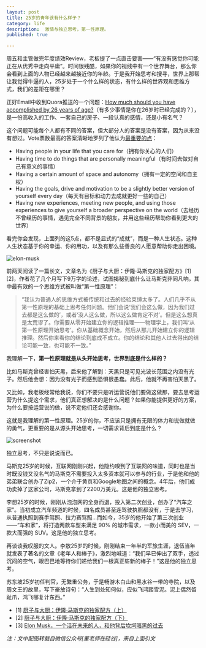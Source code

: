 ```yaml
---
layout: post
title: 25岁的青年该有什么样子？
category: life
description:  激情与独立思考，第一性原理。
published: true

---
```


周五和主管做完年度绩效Review，老板提了一点直击要害——“有没有感觉你可能正在从优秀中走向平庸”。时间很残酷，如果你的视线中有一个世界舞台，那么你会看到上面的人物已经越来越接近你的年龄。于是我开始思考和搜寻，世界上那帮让我觉得牛逼的人，25岁处于一个什么样的状态，有什么样的世界观和思维方式，我们的差距在哪里？

正好Email中收到Quora推送的一个问题：[How much should you have accomplished by 26 years of age?](https://www.quora.com/How-much-should-you-have-accomplished-by-26-years-of-age)（有多少事情是你在26岁时已经完成的？），是一份高收入的工作、一套自己的房子、一段认真的感情，还是小有名气？

这个问题可能每个人都有不同的答案，但大部分人的答案是没有答案，因为从来没有想过。Vote票数最高的答案清晰地罗列了他认为[最重要的点](https://www.quora.com/How-much-should-you-have-accomplished-by-26-years-of-age/answer/Steven-Spalding?srid=kIeP)：

* Having people in your life that you care for（拥有你关心的人们）
* Having time to do things that are personally meaningful（有时间去做对自己有意义的事情）
* Having a certain amount of space and autonomy（拥有一定的空间和自主权）
* Having the goals, drive and motivation to be a slightly better version of yourself every day（每天有目标和动力去成就更好一些的自己）
* Having new experiences, meeting new people, and using those experiences to give yourself a broader perspective on the world（去经历不曾经历的事情，遇见完全不同背景的朋友，并用这些经历帮助你看到更大的世界）

看完你会发现，上面列的这5点，都不是显式的“成就”，而是一种人生状态。这种人生状态基于你的幸运、你的用功，以及有那么些善良的人愿意帮助你走出困境。

![elon-musk](http://img2.tbcdn.cn/L1/461/1/30cce2d1d629abe9a949f25524f198a89b569eb5)

前两天阅读了一篇长文，文章名为《厨子与大厨：伊隆·马斯克的独家配方》[1][2]，作者花了几个月写下9万字的论述，试图揭秘到底什么让马斯克非同凡响，其中最有效的一个思维方式被叫做“第一性原理”：

> “我认为普通人的思维方式被传统和过去的经验束缚太多了。人们几乎不从第一性原理的基础上思考任何问题。他们会说‘我们会这么做，因为我们过去都是这么做的’，或者‘没人这么做，所以这么做肯定不对’。但是这么想真是太荒谬了。你需要从零开始建立你的逻辑推理——物理学上，我们叫‘从第一性原理开始思考’。你从基础概念开始，然后从那儿开始建立你的逻辑推理。然后你来看你的结论到底成不成立。你的结论和其他人过去得出的结论可能一致，也可能不一致。”

我理解一下，**第一性原理就是从头开始思考，世界到底是什么样的？**

比如马斯克曾经害怕天黑，后来他了解到：天黑只是可见光波长范围之内没有光子。然后他会想：因为没有光子而感到恐惧很愚蠢。此后，他就不再害怕天黑了。

又比如，我老板经常给我说，你们不要只是听运营说他们要做这做那，要去思考运营为什么提这个需求，他们真正想解决的是什么问题？如果你能提供更好的方案，为什么要按运营说的做，说不定他们还会感谢你。

这就是我理解的第一性原理。25岁的你，不应该只是拥有无限的体力和说做就做的勇气，更重要的是从源头开始思考，一切需求背后到底是什么？

![screenshot](http://img2.tbcdn.cn/L1/461/1/5abf41d77f02ef844e35122466c4d2b02a96c674)


独立思考，不只是说说而已。

马斯克25岁的时候，互联网刚刚兴起，他隐约嗅到了互联网的味道，同时也是当时既没钱又没名气的马斯克不需要投入太多资本就可以参与的行业，于是他和他的弟弟联合创办了Zip2，一个介于黄页和Google地图之间的概念。4年后，他们成功卖掉了这家公司，马斯克拿到了2200万美元。这是他的独立思考。

李想25岁的时候，刚刚从泡泡网的全身而退，投入第二次创业，创办了“汽车之家”。当初成立汽车频道的时候，四名成员甚至连驾驶执照都没有，于是去学习，从普通执照到赛手驾照、拉力赛驾照...而如今，35岁的他开始了第三次创业——“车和家”，将打造两款车型来满足 90% 的城市需求，一款小而美的 SEV，一款大而强的 SUV。这是他的独立思考。

再谈谈我叹服的文人。李敖25岁的时候，刚刚结束一年半的军旅生涯，退伍当年就发表了著名的文章《老年人和棒子》，激烈地喊道：“我们早已伸出了双手，透过沉闷的空气，眼巴巴地等待你们递给我们一根真正崭新的棒子！”这是他的独立思考。

苏东坡25岁初任判官，无繁重公务，于是畅游木白山和黑水谷一带的寺院，以及周文王的故里，写下豪放诗句：“人生到处知何似，应似飞鸿踏雪泥。泥上偶然留趾爪，鸿飞哪复计东西。”

* [1] [厨子与大厨：伊隆·马斯克的独家配方（上）](http://mmbiz.qpic.cn/mmbiz/kk8UjiaPkHezVaiaBIYUwBXIUUB8NXb0xBVNkCUZkibqaWZHjzly4KQ7jLcS6ibnvibygagx6pGxqnvjb4H3RcMZQyw/640?wx_fmt=jpeg&tp=webp&wxfrom=5&wx_lazy=1)
* [2] [厨子与大厨：伊隆·马斯克的独家配方（下）](https://mp.weixin.qq.com/s?__biz=MzA3NTM4NDE2Mw==&mid=401986343&idx=1&sn=77f67f30cb2019e7a6b23d473929fd19)
* [3] [Elon Musk，一个活在未来的人，和他背后坎坷暗黑的过去](http://mp.weixin.qq.com/s?__biz=MzA3NTM4NDE2Mw==&mid=401915633&idx=1&sn=25845051d1fbf38a69eb73e6adbde9a7&scene=21#wechat_redirect)

*注：文中配图转载自微信公众号[董老师在硅谷]，来自上面引文*